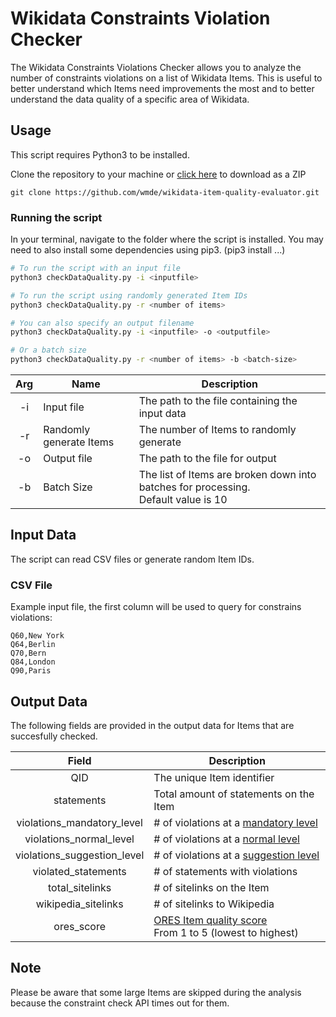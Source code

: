 # Wikidata Constraints Violation Checker

The Wikidata Constraints Violations Checker allows you to analyze the number of constraints violations on a list of Wikidata Items. This is useful to better understand which Items need improvements the most and to better understand the data quality of a specific area of Wikidata.

## Usage

This script requires Python3 to be installed.

Clone the repository to your machine or [click here](https://github.com/wmde/wikidata-item-quality-evaluator/archive/refs/heads/main.zip) to download as a ZIP

`git clone https://github.com/wmde/wikidata-item-quality-evaluator.git`

### Running the script

In your terminal, navigate to the folder where the script is installed. You may need to also install some dependencies using pip3. (pip3 install ...)

```bash
# To run the script with an input file
python3 checkDataQuality.py -i <inputfile>

# To run the script using randomly generated Item IDs
python3 checkDataQuality.py -r <number of items>

# You can also specify an output filename
python3 checkDataQuality.py -i <inputfile> -o <outputfile>

# Or a batch size
python3 checkDataQuality.py -r <number of items> -b <batch-size>
```

| Arg | Name                    | Description                                                                            |
| :-: | ----------------------- | -------------------------------------------------------------------------------------- |
| -i  | Input file              | The path to the file containing the input data                                         |
| -r  | Randomly generate Items | The number of Items to randomly generate                                               |
| -o  | Output file             | The path to the file for output                                                        |
| -b  | Batch Size              | The list of Items are broken down into batches for processing. <br>Default value is 10 |

## Input Data

The script can read CSV files or generate random Item IDs.

### CSV File

Example input file, the first column will be used to query for constrains violations:

```csv
Q60,New York
Q64,Berlin
Q70,Bern
Q84,London
Q90,Paris
```

## Output Data

The following fields are provided in the output data for Items that are succesfully checked.

|            Field            | Description                                                                                                                    |
| :-------------------------: | ------------------------------------------------------------------------------------------------------------------------------ |
|             QID             | The unique Item identifier                                                                                                     |
|         statements          | Total amount of statements on the Item                                                                                         |
| violations_mandatory_level  | # of violations at a [mandatory level](https://www.wikidata.org/wiki/Wikidata:2020_report_on_Property_constraints#mandatory)   |
|   violations_normal_level   | # of violations at a [normal level](https://www.wikidata.org/wiki/Wikidata:2020_report_on_Property_constraints#normal)         |
| violations_suggestion_level | # of violations at a [suggestion level](https://www.wikidata.org/wiki/Wikidata:2020_report_on_Property_constraints#suggestion) |
|     violated_statements     | # of statements with violations                                                                                                |
|       total_sitelinks       | # of sitelinks on the Item                                                                                                     |
|     wikipedia_sitelinks     | # of sitelinks to Wikipedia                                                                                                    |
|         ores_score          | [ORES Item quality score](https://www.wikidata.org/wiki/Wikidata:Item_quality) <br>From 1 to 5 (lowest to highest)                                                 |

## Note

Please be aware that some large Items are skipped during the analysis because the constraint check API times out for them.
